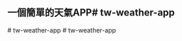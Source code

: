 ## 一個簡單的天氣APP#   t w - w e a t h e r - a p p  
 #   t w - w e a t h e r - a p p  
 #   t w - w e a t h e r - a p p  
 